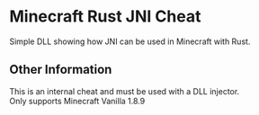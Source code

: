 # Minecraft Rust JNI Cheat

Simple DLL showing how JNI can be used in Minecraft with Rust.

## Other Information
This is an internal cheat and must be used with a DLL injector.\
Only supports Minecraft Vanilla 1.8.9
